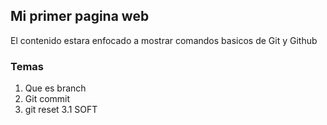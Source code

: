 ## Mi primer pagina web

El contenido estara enfocado a mostrar comandos basicos de Git y Github

### Temas
1. Que es branch
2. Git commit
3. git reset
	3.1 SOFT
